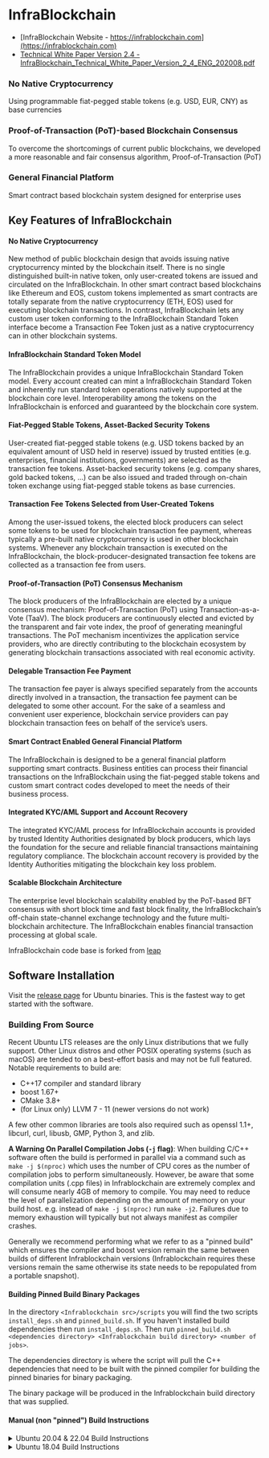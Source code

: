 # InfraBlockchain

* [InfraBlockchain Website - https://infrablockchain.com](https://infrablockchain.com)
* [Technical White Paper Version 2.4 - InfraBlockchain_Technical_White_Paper_Version_2_4_ENG_202008.pdf](https://infrablockchain.com/documents/InfraBlockchain_Technical_White_Paper_Version_2_4_ENG_202008.pdf)

### No Native Cryptocurrency
Using programmable fiat-pegged stable tokens (e.g. USD, EUR, CNY) as base currencies

### Proof-of-Transaction (PoT)-based Blockchain Consensus
To overcome the shortcomings of current public blockchains, we developed a more reasonable and fair consensus algorithm, Proof-of-Transaction (PoT)

### General Financial Platform
Smart contract based blockchain system designed for enterprise uses


## Key Features of InfraBlockchain

#### No Native Cryptocurrency
New method of public blockchain design that avoids issuing native cryptocurrency minted by the blockchain itself.
There is no single distinguished built-in native token, only user-created tokens are issued and circulated on the InfraBlockchain.
In other smart contract based blockchains like Ethereum and EOS, custom tokens implemented as smart contracts are totally separate from the native cryptocurrency (ETH, EOS) used for executing blockchain transactions.
In contrast, InfraBlockchain lets any custom user token conforming to the InfraBlockchain Standard Token interface become a Transaction Fee Token just as a native cryptocurrency can in other blockchain systems.

#### InfraBlockchain Standard Token Model
The InfraBlockchain provides a unique InfraBlockchain Standard Token model.
Every account created can mint a InfraBlockchain Standard Token and inherently run standard token operations natively supported at the blockchain core level.
Interoperability among the tokens on the InfraBlockchain is enforced and guaranteed by the blockchain core system.

#### Fiat-Pegged Stable Tokens, Asset-Backed Security Tokens
User-created fiat-pegged stable tokens (e.g. USD tokens backed by an equivalent amount of USD held in reserve)
issued by trusted entities (e.g. enterprises, financial institutions, governments) are selected as the transaction fee tokens.
Asset-backed security tokens (e.g. company shares, gold backed tokens, ...) can be also issued and traded through on-chain token exchange
using fiat-pegged stable tokens as base currencies.

#### Transaction Fee Tokens Selected from User-Created Tokens
Among the user-issued tokens, the elected block producers can select some tokens to be used for blockchain transaction fee payment, whereas typically a pre-built native cryptocurrency is used in other blockchain systems.
Whenever any blockchain transaction is executed on the InfraBlockchain, the block-producer-designated transaction fee tokens are collected as a transaction fee from users.

#### Proof-of-Transaction (PoT) Consensus Mechanism
The block producers of the InfraBlockchain are elected by a unique consensus mechanism: Proof-of-Transaction (PoT) using Transaction-as-a-Vote (TaaV).
The block producers are continuously elected and evicted by the transparent and fair vote index, the proof of generating meaningful transactions. The PoT mechanism incentivizes the application service providers,
who are directly contributing to the blockchain ecosystem by generating blockchain transactions associated with real economic activity.

#### Delegable Transaction Fee Payment
The transaction fee payer is always specified separately from the accounts directly involved in a transaction, the transaction fee payment can be delegated to some other account.
For the sake of a seamless and convenient user experience, blockchain service providers can pay blockchain transaction fees on behalf of the service’s users.

#### Smart Contract Enabled General Financial Platform
The InfraBlockchain is designed to be a general financial platform supporting smart contracts.
Business entities can process their financial transactions on the InfraBlockchain using the fiat-pegged stable tokens
and custom smart contract codes developed to meet the needs of their business process.

#### Integrated KYC/AML Support and Account Recovery
The integrated KYC/AML process for InfraBlockchain accounts is provided by trusted Identity Authorities designated by block producers,
which lays the foundation for the secure and reliable financial transactions maintaining regulatory compliance. The blockchain account recovery is provided by the Identity Authorities mitigating the blockchain key loss problem.

#### Scalable Blockchain Architecture
The enterprise level blockchain scalability enabled by the PoT-based BFT consensus with short block time and fast block finality,
the InfraBlockchain’s off-chain state-channel exchange technology and the future multi-blockchain architecture.
The InfraBlockchain enables financial transaction processing at global scale.

InfraBlockchain code base is forked from [leap](https://github.com/AntelopeIO/leap)

## Software Installation

Visit the [release page](https://github.com/InfraBlockchain/infrablockchain/releases) for Ubuntu binaries. This is the fastest way to get started with the software.

### Building From Source

Recent Ubuntu LTS releases are the only Linux distributions that we fully support. Other Linux distros and other POSIX operating systems (such as macOS) are tended to on a best-effort basis and may not be full featured. Notable requirements to build are:
* C++17 compiler and standard library
* boost 1.67+
* CMake 3.8+
* (for Linux only) LLVM 7 - 11 (newer versions do not work)

A few other common libraries are tools also required such as openssl 1.1+, libcurl, curl, libusb, GMP, Python 3, and zlib.

**A Warning On Parallel Compilation Jobs (`-j` flag)**: When building C/C++ software often the build is performed in parallel via a command such as `make -j $(nproc)` which uses the number of CPU cores as the number of compilation jobs to perform simultaneously. However, be aware that some compilation units (.cpp files) in Infrablockchain are extremely complex and will consume nearly 4GB of memory to compile. You may need to reduce the level of parallelization depending on the amount of memory on your build host. e.g. instead of `make -j $(nproc)` run `make -j2`. Failures due to memory exhaustion will typically but not always manifest as compiler crashes.

Generally we recommend performing what we refer to as a "pinned build" which ensures the compiler and boost version remain the same between builds of different Infrablockchain versions (Infrablockchain requires these versions remain the same otherwise its state needs to be repopulated from a portable snapshot).

#### Building Pinned Build Binary Packages
In the directory `<Infrablockchain src>/scripts` you will find the two scripts `install_deps.sh` and `pinned_build.sh`. If you haven't installed build dependencies then run `install_deps.sh`. Then run `pinned_build.sh <dependencies directory> <Infrablockchain build directory> <number of jobs>`.

The dependencies directory is where the script will pull the C++ dependencies that need to be built with the pinned compiler for building the pinned binaries for binary packaging.

The binary package will be produced in the Infrablockchain build directory that was supplied.

#### Manual (non "pinned") Build Instructions

<details>
  <summary>Ubuntu 20.04 & 22.04 Build Instructions</summary>

Install required dependencies: 
```
apt-get update && apt-get install   \
        build-essential             \
        cmake                       \
        curl                        \
        git                         \
        libboost-all-dev            \
        libcurl4-openssl-dev        \
        libgmp-dev                  \
        libssl-dev                  \
        libusb-1.0-0-dev            \
        llvm-11-dev                 \
        pkg-config
```
and perform the build:
```
git submodule update --init --recursive
mkdir build
cd build
cmake -DCMAKE_BUILD_TYPE=Release ..
make -j $(nproc) package
```
</details>

<details>
  <summary>Ubuntu 18.04 Build Instructions</summary>

Install required dependencies. You will need to build Boost from source on this distribution. 
```
apt-get update && apt-get install   \
        build-essential             \
        cmake                       \
        curl                        \
        g++-8                       \
        git                         \
        libcurl4-openssl-dev        \
        libgmp-dev                  \
        libssl-dev                  \
        libusb-1.0-0-dev            \
        llvm-7-dev                  \
        pkg-config                  \
        python3                     \
        zlib1g-dev
        
curl -L https://boostorg.jfrog.io/artifactory/main/release/1.79.0/source/boost_1_79_0.tar.bz2 | tar jx && \
   cd boost_1_79_0 &&                                                                                     \
   ./bootstrap.sh --prefix=$HOME/boost1.79 &&                                                             \
   ./b2 --with-iostreams --with-date_time --with-filesystem --with-system                                 \
        --with-program_options --with-chrono --with-test -j$(nproc) install &&                            \
   cd ..
```
and perform the build:
```
git submodule update --init --recursive
mkdir build
cd build
cmake -DCMAKE_C_COMPILER=gcc-8 -DCMAKE_CXX_COMPILER=g++-8 \
      -DCMAKE_PREFIX_PATH="$HOME/boost1.79;/usr/lib/llvm-7/"  -DCMAKE_BUILD_TYPE=Release .. \
make -j $(nproc) package
```
After building you may remove the `$HOME/boost1.79` directory, or you may keep it around until next time building the software.
</details>
